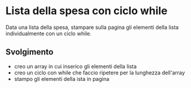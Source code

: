  Lista della spesa con ciclo while
===
Data una lista della spesa, stampare sulla pagina gli elementi della lista individualmente con un ciclo while.
## Svolgimento
- creo un array in cui inserico gli elementi della lista 
- creo un ciclo con while che faccio ripetere per la lunghezza dell'array
- stampo gli elementi della ista in pagina 
